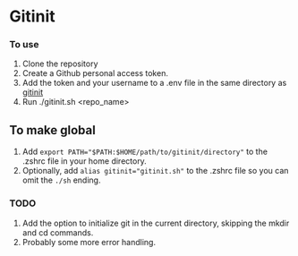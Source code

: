 # Gitinit 

### To use
1. Clone the repository 
2. Create a Github personal access token.
3. Add the token and your username to a .env file in the same directory as [gitinit](./gitinit.sh)
4. Run ./gitinit.sh <repo_name> 

## To make global
1. Add `export PATH="$PATH:$HOME/path/to/gitinit/directory"` to the .zshrc file in your home directory.
2. Optionally, add `alias gitinit="gitinit.sh"` to the .zshrc file so you can omit the `./sh` ending. 


### TODO
1. Add the option to initialize git in the current directory, skipping the mkdir and cd commands. 
2. Probably some more error handling. 
